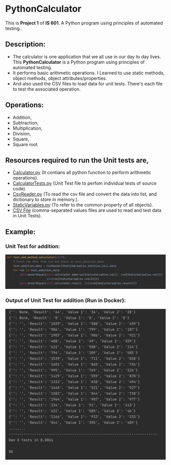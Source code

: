 # PythonCalculator

This is **Project 1** of **IS 601**. A Python program using principles of automated testing..

## Description:
* The calculator is one application that we all use in our day to day lives. This **PythonCalculator** is a Python program using principles of automated testing.
* It performs basic arithmetic operations. I Learned to use static methods, object methods, object attributes/properties.
* And also used the CSV files to load data for unit tests. There's each file to test the associated operation. 

## Operations:
* Addition,
* Subtraction,
* Multiplication,
* Division,
* Square,
* Square root

## Resources required  to run the Unit tests are,

* [Calculator.py](https://github.com/Milan-36/PythonCalculator/blob/master/src/Calculator.py) (It contians all python function to perform arithmetic operations).
* [CalculatorTests.py](https://github.com/Milan-36/PythonCalculator/blob/master/src/CalculatorTests.py) (Unit Test file to perfom individual tests of source code).
* [CsvReader.py](https://github.com/Milan-36/PythonCalculator/blob/master/src/CsvReader.py) (To read the csv file and convert the data into list, and dictionary to store in memory.).
* [StaticVariables.py](https://github.com/Milan-36/PythonCalculator/blob/master/src/StaticVariables.py) (To refer to the common property of all objects).
* [CSV File](https://github.com/Milan-36/PythonCalculator/tree/master/src/csv) (comma-separated values files are used to read and test data in Unit Tests).



## Example:
### Unit Test for addition:
![Addition_code](https://github.com/Milan-36/PythonCalculator/blob/master/src/screenshot/Add_method.png)

### Output of Unit Test for addition (Run in Docker):
![Addition_run](https://github.com/Milan-36/PythonCalculator/blob/master/src/screenshot/Add_output.png)
